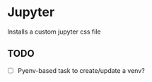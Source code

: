 # Jupyter

Installs a custom jupyter css file

## TODO

- [ ] Pyenv-based task to create/update a venv?
